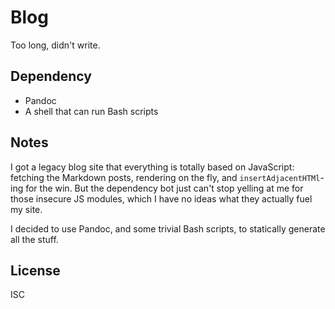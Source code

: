 # Blog

Too long, didn't write.

## Dependency

* Pandoc
* A shell that can run Bash scripts

## Notes

I got a legacy blog site that everything is totally based on JavaScript:
fetching the Markdown posts, rendering on the fly, and `insertAdjacentHTMl`-ing
for the win.  But the dependency bot just can't stop yelling at me for those
insecure JS modules, which I have no ideas what they actually fuel my site.

I decided to use Pandoc, and some trivial Bash scripts, to statically generate
all the stuff.

## License

ISC
